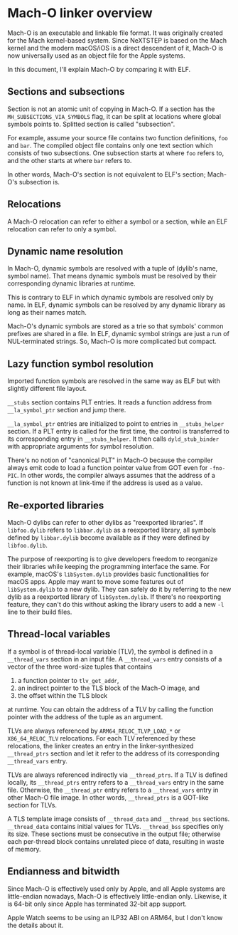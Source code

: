 # Mach-O linker overview

Mach-O is an executable and linkable file format. It was originally
created for the Mach kernel-based system. Since NeXTSTEP is based on the
Mach kernel and the modern macOS/iOS is a direct descendent of it, Mach-O
is now universally used as an object file for the Apple systems.

In this document, I'll explain Mach-O by comparing it with ELF.

## Sections and subsections

Section is not an atomic unit of copying in Mach-O. If a section has the
`MH_SUBSECTIONS_VIA_SYMBOLS` flag, it can be split at locations where
global symbols points to. Splitted section is called "subsection".

For example, assume your source file contains two function definitions,
`foo` and `bar`. The compiled object file contains only one text section
which consists of two subsections. One subsection starts at where `foo`
refers to, and the other starts at where `bar` refers to.

In other words, Mach-O's section is not equivalent to ELF's section;
Mach-O's subsection is.

## Relocations

A Mach-O relocation can refer to either a symbol or a section, while an
ELF relocation can refer to only a symbol.

## Dynamic name resolution

In Mach-O, dynamic symbols are resolved with a tuple of (dylib's name,
symbol name). That means dynamic symbols must be resolved by their
corresponding dynamic libraries at runtime.

This is contrary to ELF in which dynamic symbols are resolved only by
name. In ELF, dynamic symbols can be resolved by any dynamic library as
long as their names match.

Mach-O's dynamic symbols are stored as a trie so that symbols' common
prefixes are shared in a file. In ELF, dynamic symbol strings are just a
run of NUL-terminated strings. So, Mach-O is more complicated but compact.

## Lazy function symbol resolution

Imported function symbols are resolved in the same way as ELF but with
slightly different file layout.

`__stubs` section contains PLT entries. It reads a function address from
`__la_symbol_ptr` section and jump there.

`__la_symbol_ptr` entries are initialized to point to entries in
`__stubs_helper` section. If a PLT entry is called for the first time, the
control is transferred to its corresponding entry in `__stubs_helper`.
It then calls `dyld_stub_binder` with appropriate arguments for symbol
resolution.

There's no notion of "canonical PLT" in Mach-O because the compiler always
emit code to load a function pointer value from GOT even for `-fno-PIC`.
In other words, the compiler always assumes that the address of a function
is not known at link-time if the address is used as a value.

## Re-exported libraries

Mach-O dylibs can refer to other dylibs as "reexported libraries". If
`libfoo.dylib` refers to `libbar.dylib` as a reexported library, all symbols
defined by `libbar.dylib` become available as if they were defined by
`libfoo.dylib`.

The purpose of reexporting is to give developers freedom to reorganize their
libraries while keeping the programming interface the same. For example,
macOS's `libSystem.dylib` provides basic functionalities for macOS apps.
Apple may want to move some features out of `libSystem.dylib` to a new
dylib. They can safely do it by referring to the new dylib as a reexported
library of `libSystem.dylib`. If there's no reexporting feature, they can't
do this without asking the library users to add a new `-l` line to their
build files.

## Thread-local variables

If a symbol is of thread-local variable (TLV), the symbol is defined in a
`__thread_vars` section in an input file. A `__thread_vars` entry consists of
a vector of the three word-size tuples that contains

1. a function pointer to `tlv_get_addr`,
2. an indirect pointer to the TLS block of the Mach-O image, and
3. the offset within the TLS block

at runtime. You can obtain the address of a TLV by calling the function
pointer with the address of the tuple as an argument.

TLVs are always referenced by `ARM64_RELOC_TLVP_LOAD_*` or `X86_64_RELOC_TLV`
relocations. For each TLV referenced by these relocations, the linker
creates an entry in the linker-synthesized `__thread_ptrs` section and let
it refer to the address of its corresponding `__thread_vars` entry.

TLVs are always referenced indirectly via `__thread_ptrs`. If a TLV is
defined locally, its `__thread_ptrs` entry refers to a `__thread_vars`
entry in the same file. Otherwise, the `__thread_ptr` entry refers to a
`__thread_vars` entry in other Mach-O file image. In other words,
`__thread_ptrs` is a GOT-like section for TLVs.

A TLS template image consists of `__thread_data` and `__thread_bss` sections.
`__thread_data` contains initial values for TLVs. `__thread_bss` specifies
only its size. These sections must be consecutive in the output file;
otherwise each per-thread block contains unrelated piece of data, resulting
in waste of memory.

## Endianness and bitwidth

Since Mach-O is effectively used only by Apple, and all Apple systems are
little-endian nowadays, Mach-O is effectively little-endian only.
Likewise, it is 64-bit only since Apple has terminated 32-bit app support.

Apple Watch seems to be using an ILP32 ABI on ARM64, but I don't know the
details about it.
